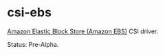 # csi-ebs
[Amazon Elastic Block Store (Amazon EBS)](https://aws.amazon.com/ebs/) CSI driver.

Status: Pre-Alpha.
